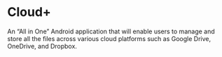 # Cloud+

An “All in One” Android application that will enable users to manage and store all the files across various cloud platforms such as Google Drive, OneDrive, and Dropbox. 

